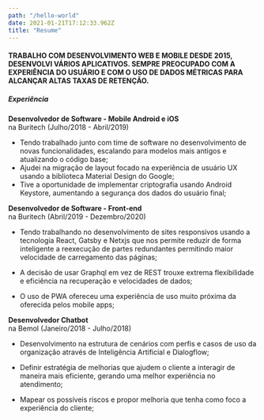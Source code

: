 ```yaml
---
path: "/hello-world"
date: 2021-01-21T17:12:33.962Z
title: "Resume"
---
```


#### TRABALHO COM DESENVOLVIMENTO WEB E MOBILE DESDE 2015, DESENVOLVI VÁRIOS APLICATIVOS. SEMPRE PREOCUPADO COM A EXPERIÊNCIA DO USUÁRIO E COM O USO DE DADOS MÉTRICAS PARA ALCANÇAR ALTAS TAXAS DE RETENÇÃO.  

##### Experiência 

__Desenvolvedor de Software - Mobile Android e iOS__ <br>
na Buritech (Julho/2018 - Abril/2019)

-  Tendo trabalhado junto com time de software no desenvolvimento de novas funcionalidades, escalando para modelos mais antigos e atualizando o código base;
- Ajudei na migração de layout focado na experiência de usuário UX usando a biblioteca Material Design do Google;
- Tive a oportunidade de implementar criptografia usando Android Keystore, aumentando a segurança dos dados do usuário final;

__Desenvolvedor de Software - Front-end__ <br>
na Buritech (Abril/2019 - Dezembro/2020)

- Tendo trabalhando no desenvolvimento de sites responsivos usando a tecnologia React, Gatsby e Netxjs
que nos permite reduzir de forma inteligente a reexecução de partes redundantes permitindo maior
velocidade de carregamento das páginas;

- A decisão de usar Graphql em vez de REST trouxe extrema flexibilidade e eficiência na recuperação e velocidades de dados;

- O uso de PWA ofereceu uma experiência de uso muito próxima da oferecida pelos mobile apps;

__Desenvolvedor Chatbot__ <br>
na Bemol (Janeiro/2018 - Julho/2018)

- Desenvolvimento na estrutura de cenários com perfis e casos de uso da organização
através de Inteligência Artificial e Dialogflow;

- Definir estratégia de melhorias que ajudem o cliente a interagir de maneira mais eficiente,
gerando uma melhor experiência no atendimento;

- Mapear os possíveis riscos e propor melhoria que tenha como foco a experiência do cliente;
